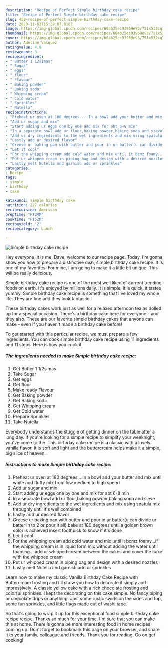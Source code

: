 ```yaml
---
description: "Recipe of Perfect Simple birthday cake recipe"
title: "Recipe of Perfect Simple birthday cake recipe"
slug: 458-recipe-of-perfect-simple-birthday-cake-recipe
date: 2020-11-03T15:39:07.818Z
image: https://img-global.cpcdn.com/recipes/60ab25ec93959e93/751x532cq70/simple-birthday-cake-recipe-recipe-main-photo.jpg
thumbnail: https://img-global.cpcdn.com/recipes/60ab25ec93959e93/751x532cq70/simple-birthday-cake-recipe-recipe-main-photo.jpg
cover: https://img-global.cpcdn.com/recipes/60ab25ec93959e93/751x532cq70/simple-birthday-cake-recipe-recipe-main-photo.jpg
author: Adeline Vasquez
ratingvalue: 4.8
reviewcount: 3
recipeingredient:
- " Butter 1 12simas"
- " Sugar"
- " eggs"
- " flour"
- " Flavour"
- " Baking powder"
- " Baking soda"
- " Whipping cream"
- " Cold water"
- " Sprinkles"
- " Nutella"
recipeinstructions:
- "Preheat ur oven at 180 degrees....In a bowl add your butter and mix until white and fluffy mix from low,medium to high speed"
- "Add ur sugar and mix"
- "Start adding ur eggs one by one and mix for abt 6-8 min"
- "In a separate bowl add ur flour,baking powder,baking soda and sieve"
- "Add ur dry ingredients to the wet ingredients and mix using spatula mix throughly until it&#39;s well combined"
- "Lastly add ur desired flavor"
- "Greese ur baking pan with butter and pour in ur batter(u can divide ur batter in to 2 or pour it all).bake at 180 degrees until a golden brown color is achieved insert toothpick to know if it&#39;s done"
- "Let it cool"
- "For the whipping cream add cold water and mix until it bcmz foamy...if the whipping cream is in liquid form mix without adding the water until foaming....add ur whipped cream between the cakes and cover the cake with the whipped cream"
- "Put ur whipped cream in piping bag and design with a desired nozzles"
- "Lastly melt Nutella and garnish add ur sprinkles"
categories:
- Recipe
tags:
- simple
- birthday
- cake

katakunci: simple birthday cake 
nutrition: 227 calories
recipecuisine: American
preptime: "PT34M"
cooktime: "PT52M"
recipeyield: "2"
recipecategory: Lunch

---
```



![Simple birthday cake recipe](https://img-global.cpcdn.com/recipes/60ab25ec93959e93/751x532cq70/simple-birthday-cake-recipe-recipe-main-photo.jpg)

Hey everyone, it is me, Dave, welcome to our recipe page. Today, I'm gonna show you how to prepare a distinctive dish, simple birthday cake recipe. It is one of my favorites. For mine, I am going to make it a little bit unique. This will be really delicious.

Simple birthday cake recipe is one of the most well liked of current trending foods on earth. It's enjoyed by millions daily. It is simple, it is quick, it tastes yummy. Simple birthday cake recipe is something that I've loved my whole life. They are fine and they look fantastic.

These birthday cakes work just as well for a relaxed afternoon tea as dolled up for a special occasion. There&#39;s a birthday cake here for everyone - and they also. These are our favorite simple birthday cakes that anyone can make - even if you haven&#39;t made a birthday cake before!


To get started with this particular recipe, we must prepare a few ingredients. You can cook simple birthday cake recipe using 11 ingredients and 11 steps. Here is how you cook it.

<!--inarticleads1-->

##### The ingredients needed to make Simple birthday cake recipe:

1. Get  Butter 1 1/2simas
1. Take  Sugar
1. Get  eggs
1. Get  flour
1. Make ready  Flavour
1. Get  Baking powder
1. Get  Baking soda
1. Get  Whipping cream
1. Get  Cold water
1. Prepare  Sprinkles
1. Take  Nutella


Everybody understands the stuggle of getting dinner on the table after a long day. If you&#39;re looking for a simple recipe to simplify your weeknight, you&#39;ve come to the. This birthday cake recipe is a classic with a lovely vanilla flavor. It is soft and light and the buttercream helps make it a simple, big slice of heaven. 

<!--inarticleads2-->

##### Instructions to make Simple birthday cake recipe:

1. Preheat ur oven at 180 degrees....In a bowl add your butter and mix until white and fluffy mix from low,medium to high speed
1. Add ur sugar and mix
1. Start adding ur eggs one by one and mix for abt 6-8 min
1. In a separate bowl add ur flour,baking powder,baking soda and sieve
1. Add ur dry ingredients to the wet ingredients and mix using spatula mix throughly until it&#39;s well combined
1. Lastly add ur desired flavor
1. Greese ur baking pan with butter and pour in ur batter(u can divide ur batter in to 2 or pour it all).bake at 180 degrees until a golden brown color is achieved insert toothpick to know if it&#39;s done
1. Let it cool
1. For the whipping cream add cold water and mix until it bcmz foamy...if the whipping cream is in liquid form mix without adding the water until foaming....add ur whipped cream between the cakes and cover the cake with the whipped cream
1. Put ur whipped cream in piping bag and design with a desired nozzles
1. Lastly melt Nutella and garnish add ur sprinkles


Learn how to make my classic Vanilla Birthday Cake Recipe with Buttercream frosting and I&#39;ll show you how to decorate it simply and impressively! A classic yellow cake with a rich chocolate frosting and colorful sprinkles. I kept the decorating on this cake simple. No fancy piping or chocolate drips or anything. Just some rustic swirls on the sides and top, some fun sprinkles, and little flags made out of washi tape. 

So that's going to wrap it up for this exceptional food simple birthday cake recipe recipe. Thanks so much for your time. I'm sure that you can make this at home. There is gonna be more interesting food in home recipes coming up. Don't forget to bookmark this page on your browser, and share it to your family, colleague and friends. Thank you for reading. Go on get cooking!
